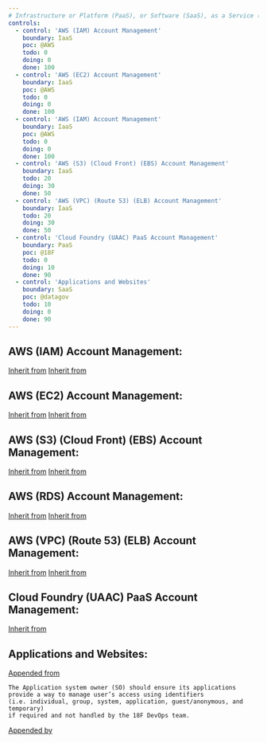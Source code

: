 ```yaml
---
# Infrastructure or Platform (PaaS), or Software (SaaS), as a Service (XaaS)
controls:
  - control: 'AWS (IAM) Account Management'
    boundary: IaaS
    poc: @AWS
    todo: 0
    doing: 0
    done: 100
  - control: 'AWS (EC2) Account Management'
    boundary: IaaS
    poc: @AWS
    todo: 0
    doing: 0
    done: 100
  - control: 'AWS (IAM) Account Management'
    boundary: IaaS
    poc: @AWS
    todo: 0
    doing: 0
    done: 100
  - control: 'AWS (S3) (Cloud Front) (EBS) Account Management'
    boundary: IaaS
    todo: 20
    doing: 30
    done: 50  
  - control: 'AWS (VPC) (Route 53) (ELB) Account Management'
    boundary: IaaS
    todo: 20
    doing: 30
    done: 50
  - control: 'Cloud Foundry (UAAC) PaaS Account Management'
    boundary: PaaS
    poc: @18F
    todo: 0
    doing: 10
    done: 90
  - control: 'Applications and Websites'
    boundary: SaaS
    poc: @datagov
    todo: 10
    doing: 0
    done: 90      
---
```


## AWS (IAM) Account Management:
[Inherit from](@AWS)
[Inherit from](@18F)

## AWS (EC2) Account Management:
[Inherit from](@AWS)
[Inherit from](@18F)

## AWS (S3) (Cloud Front) (EBS) Account Management:
[Inherit from](@AWS)
[Inherit from](@18F)

## AWS (RDS) Account Management:
[Inherit from](@AWS)
[Inherit from](@18F)

## AWS (VPC) (Route 53) (ELB) Account Management:
[Inherit from](@AWS)
[Inherit from](@18F)

## Cloud Foundry (UAAC) PaaS Account Management:
[Inherit from](@18F)

## Applications and Websites:
[Appended from](@18F)

```
The Application system owner (SO) should ensure its applications
provide a way to manage user’s access using identifiers
(i.e. individual, group, system, application, guest/anonymous, and temporary)
if required and not handled by the 18F DevOps team.
```
[Appended by](@datagov)

